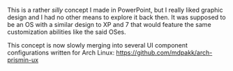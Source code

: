 This is a rather *silly* concept I made in PowerPoint, but I really liked graphic design and I had no other means to explore it back then.
It was supposed to be an OS with a similar design to XP and 7 that would feature the same customization abilities like the said OSes.

This concept is now slowly merging into several UI component configurations written for Arch Linux: https://github.com/mdpakk/arch-prismin-ux
